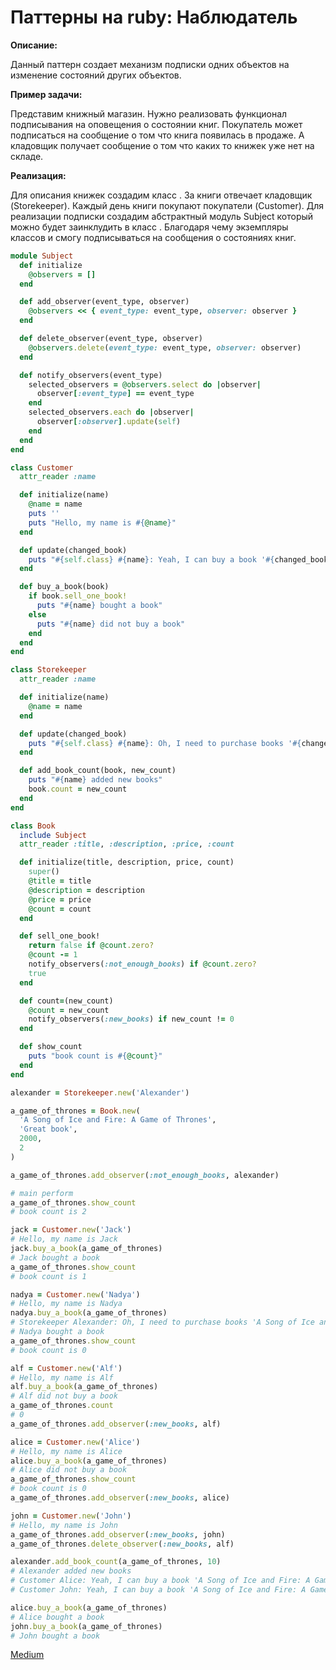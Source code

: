 # Паттерны на ruby: Наблюдатель

**Описание:**

Данный паттерн создает механизм подписки одних объектов на изменение состояний других объектов.

**Пример задачи:**

Представим книжный магазин. Нужно реализовать функционал подписывания на оповещения о состоянии книг. Покупатель может подписаться на сообщение о том что книга появилась в продаже. А кладовщик получает сообщение о том что каких то книжек уже нет на складе.

**Реализация:**

Для описания книжек создадим класс <Book>. За книги отвечает кладовщик (Storekeeper). Каждый день книги покупают покупатели (Customer). Для реализации подписки создадим абстрактный модуль Subject который можно будет заинклудить в класс <Book>. Благодаря чему экземпляры классов <Customer> и <Storekeeper> смогу подписываться на сообщения о состояниях книг.

```ruby
module Subject
  def initialize
    @observers = []
  end

  def add_observer(event_type, observer)
    @observers << { event_type: event_type, observer: observer }
  end

  def delete_observer(event_type, observer)
    @observers.delete(event_type: event_type, observer: observer)
  end

  def notify_observers(event_type)
    selected_observers = @observers.select do |observer|
      observer[:event_type] == event_type
    end
    selected_observers.each do |observer|
      observer[:observer].update(self)
    end
  end
end

class Customer
  attr_reader :name

  def initialize(name)
    @name = name
    puts ''
    puts "Hello, my name is #{@name}"
  end

  def update(changed_book)
    puts "#{self.class} #{name}: Yeah, I can buy a book '#{changed_book.title}'"
  end

  def buy_a_book(book)
    if book.sell_one_book!
      puts "#{name} bought a book"
    else
      puts "#{name} did not buy a book"
    end
  end
end

class Storekeeper
  attr_reader :name

  def initialize(name)
    @name = name
  end

  def update(changed_book)
    puts "#{self.class} #{name}: Oh, I need to purchase books '#{changed_book.title}'"
  end

  def add_book_count(book, new_count)
    puts "#{name} added new books"
    book.count = new_count
  end
end

class Book
  include Subject
  attr_reader :title, :description, :price, :count

  def initialize(title, description, price, count)
    super()
    @title = title
    @description = description
    @price = price
    @count = count
  end

  def sell_one_book!
    return false if @count.zero?
    @count -= 1
    notify_observers(:not_enough_books) if @count.zero?
    true
  end

  def count=(new_count)
    @count = new_count
    notify_observers(:new_books) if new_count != 0
  end

  def show_count
    puts "book count is #{@count}"
  end
end

alexander = Storekeeper.new('Alexander')

a_game_of_thrones = Book.new(
  'A Song of Ice and Fire: A Game of Thrones',
  'Great book',
  2000,
  2
)

a_game_of_thrones.add_observer(:not_enough_books, alexander)

# main perform
a_game_of_thrones.show_count
# book count is 2

jack = Customer.new('Jack')
# Hello, my name is Jack
jack.buy_a_book(a_game_of_thrones)
# Jack bought a book
a_game_of_thrones.show_count
# book count is 1

nadya = Customer.new('Nadya')
# Hello, my name is Nadya
nadya.buy_a_book(a_game_of_thrones)
# Storekeeper Alexander: Oh, I need to purchase books 'A Song of Ice and Fire: A Game of Thrones'
# Nadya bought a book
a_game_of_thrones.show_count
# book count is 0

alf = Customer.new('Alf')
# Hello, my name is Alf
alf.buy_a_book(a_game_of_thrones)
# Alf did not buy a book
a_game_of_thrones.count
# 0
a_game_of_thrones.add_observer(:new_books, alf)

alice = Customer.new('Alice')
# Hello, my name is Alice
alice.buy_a_book(a_game_of_thrones)
# Alice did not buy a book
a_game_of_thrones.show_count
# book count is 0
a_game_of_thrones.add_observer(:new_books, alice)

john = Customer.new('John')
# Hello, my name is John
a_game_of_thrones.add_observer(:new_books, john)
a_game_of_thrones.delete_observer(:new_books, alf)

alexander.add_book_count(a_game_of_thrones, 10)
# Alexander added new books
# Customer Alice: Yeah, I can buy a book 'A Song of Ice and Fire: A Game of Thrones'
# Customer John: Yeah, I can buy a book 'A Song of Ice and Fire: A Game of Thrones'

alice.buy_a_book(a_game_of_thrones)
# Alice bought a book
john.buy_a_book(a_game_of_thrones)
# John bought a book
```

[Medium](https://kopilov-vlad.medium.com/%D0%BF%D0%B0%D1%82%D1%82%D0%B5%D1%80%D0%BD%D1%8B-%D0%BD%D0%B0-ruby-%D0%BD%D0%B0%D0%B1%D0%BB%D1%8E%D0%B4%D0%B0%D1%82%D0%B5%D0%BB%D1%8C-92803c04a1c4)
